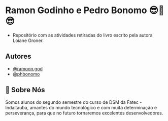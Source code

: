 # Ramon Godinho e Pedro Bonomo 😎🤝😎

- Repositório com as atividades retiradas do livro escrito pela autora Loiane Groner.

## Autores

- [@ramoon.god](https://github.com/Ramonlegend)
- [@phbonomo](https://github.com/bonomo06)

## 🚀 Sobre Nós

Somos alunos do segundo semestre do curso de DSM da Fatec - Indaitauba, amantes do mundo tecnológico e com muita determinação e perseverança, para que no futuro tornaremos excelentes desenvolvedores.
